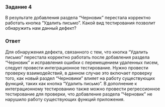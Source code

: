 ### Задание 4
В результате добавления раздела “Черновик” перестала корректно работать кнопка “Удалить письмо”. Какой вид тестирования позволит обнаружить нам данный дефект?

### Ответ
Для обнаружения дефекта, связанного с тем, что кнопка “Удалить письмо” перестала корректно работать после добавления раздела “Черновик” и исправления ошибки с перемещением удаленных писем, следует провести интеграционное тестирование. Нужно провести проверку взаимодействий, в данном случае это включает проверку того, как новый раздел “Черновики” влияет на работу существующих функций, таких как кнопка “Удалить письмо”. В дополнение к интеграционному тестированию также можно провести регрессионное тестирование для проверки, что добавление раздела "Черновик" не нарушило работу существующих функций приложения.
